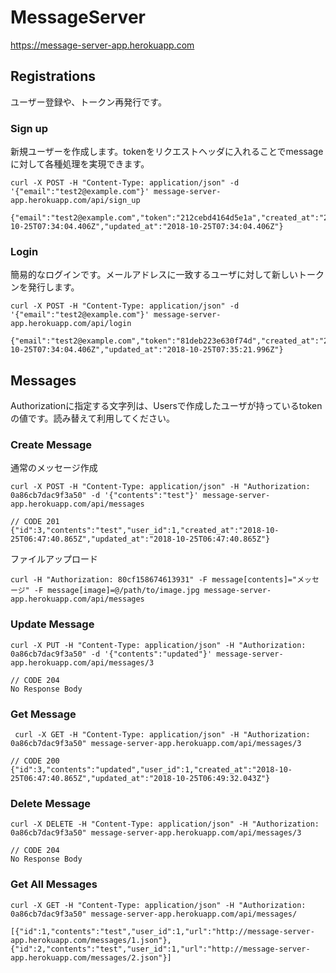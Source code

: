 # MessageServer

https://message-server-app.herokuapp.com

## Registrations
ユーザー登録や、トークン再発行です。

### Sign up

新規ユーザーを作成します。tokenをリクエストヘッダに入れることでmessageに対して各種処理を実現できます。

```
curl -X POST -H "Content-Type: application/json" -d '{"email":"test2@example.com"}' message-server-app.herokuapp.com/api/sign_up

{"email":"test2@example.com","token":"212cebd4164d5e1a","created_at":"2018-10-25T07:34:04.406Z","updated_at":"2018-10-25T07:34:04.406Z"}
```

### Login

簡易的なログインです。メールアドレスに一致するユーザに対して新しいトークンを発行します。

```
curl -X POST -H "Content-Type: application/json" -d '{"email":"test2@example.com"}' message-server-app.herokuapp.com/api/login

{"email":"test2@example.com","token":"81deb223e630f74d","created_at":"2018-10-25T07:34:04.406Z","updated_at":"2018-10-25T07:35:21.996Z"}
```



## Messages
Authorizationに指定する文字列は、Usersで作成したユーザが持っているtokenの値です。読み替えて利用してください。


### Create Message

通常のメッセージ作成

```
curl -X POST -H "Content-Type: application/json" -H "Authorization: 0a86cb7dac9f3a50" -d '{"contents":"test"}' message-server-app.herokuapp.com/api/messages

// CODE 201
{"id":3,"contents":"test","user_id":1,"created_at":"2018-10-25T06:47:40.865Z","updated_at":"2018-10-25T06:47:40.865Z"}
```

ファイルアップロード

```
curl -H "Authorization: 80cf158674613931" -F message[contents]="メッセージ" -F message[image]=@/path/to/image.jpg message-server-app.herokuapp.com/api/messages
```

### Update Message

```
curl -X PUT -H "Content-Type: application/json" -H "Authorization: 0a86cb7dac9f3a50" -d '{"contents":"updated"}' message-server-app.herokuapp.com/api/messages/3

// CODE 204 
No Response Body
```

### Get Message

```
 curl -X GET -H "Content-Type: application/json" -H "Authorization: 0a86cb7dac9f3a50" message-server-app.herokuapp.com/api/messages/3

// CODE 200
{"id":3,"contents":"updated","user_id":1,"created_at":"2018-10-25T06:47:40.865Z","updated_at":"2018-10-25T06:49:32.043Z"}
```

### Delete Message

```
curl -X DELETE -H "Content-Type: application/json" -H "Authorization: 0a86cb7dac9f3a50" message-server-app.herokuapp.com/api/messages/3

// CODE 204 
No Response Body
```

### Get All Messages

```
curl -X GET -H "Content-Type: application/json" -H "Authorization: 0a86cb7dac9f3a50" message-server-app.herokuapp.com/api/messages/

[{"id":1,"contents":"test","user_id":1,"url":"http://message-server-app.herokuapp.com/messages/1.json"},{"id":2,"contents":"test","user_id":1,"url":"http://message-server-app.herokuapp.com/messages/2.json"}]
```

